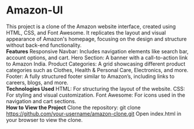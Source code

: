 # Amazon-UI

This project is a clone of the Amazon website interface, created using HTML, CSS, and Font Awesome. It replicates the layout and visual appearance of Amazon's homepage, focusing on the design and structure without back-end functionality.
<br>
**Features**
Responsive Navbar: Includes navigation elements like search bar, account options, and cart.
Hero Section: A banner with a call-to-action link to Amazon India.
Product Categories: A grid showcasing different product categories such as Clothes, Health & Personal Care, Electronics, and more.
Footer: A fully structured footer similar to Amazon’s, including links to careers, blogs, and more.
<br>
**Technologies Used**
HTML: For structuring the layout of the website.
CSS: For styling and visual customization.
Font Awesome: For icons used in the navigation and cart sections.
<br>
**How to View the Project**
Clone the repository:
git clone https://github.com/your-username/amazon-clone.git
Open index.html in your browser to view the clone.
